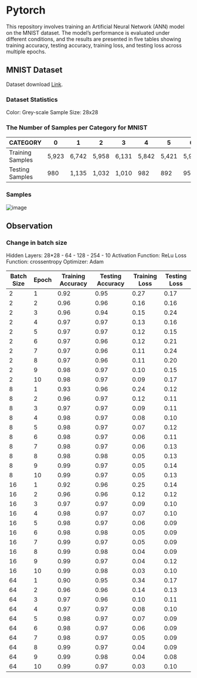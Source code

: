 # Pytorch

This repository involves training an Artificial Neural Network (ANN) model on the MNIST dataset. The model’s performance is evaluated under different conditions, and the results are presented in five tables showing training accuracy, testing accuracy, training loss, and testing loss across multiple epochs.

## MNIST Dataset
Dataset download [Link](https://drive.google.com/file/d/1eEKzfmEu6WKdRlohBQiqi3PhW_uIVJVP/view).

### Dataset Statistics 
Color: Grey-scale
Sample Size: 28x28

### The Number of Samples per Category for MNIST

| CATEGORY          | 0     | 1     | 2     | 3     | 4     | 5     | 6     | 7     | 8     | 9     | TOTAL  |
|------------------|------|------|------|------|------|------|------|------|------|------|--------|
| Training Samples | 5,923 | 6,742 | 5,958 | 6,131 | 5,842 | 5,421 | 5,918 | 6,265 | 5,851 | 5,949 | 60,000 |
| Testing Samples  | 980   | 1,135 | 1,032 | 1,010 | 982   | 892   | 958   | 1,028 | 974   | 1,009 | 10,000  |

### Samples

![image](https://github.com/user-attachments/assets/c51ebd68-f889-4de5-a3b4-dc055e242eeb)

## Observation

### Change in batch size

Hidden Layers: 28*28 - 64 - 128 - 254 - 10
Activation Function: ReLu
Loss Function: crossentropy
Optimizer: Adam

| Batch Size | Epoch | Training Accuracy | Testing Accuracy | Training Loss | Testing Loss |
|------------|-------|-------------------|------------------|---------------|--------------|
| 2          | 1     | 0.92              | 0.95             | 0.27          | 0.17         |
| 2          | 2     | 0.96              | 0.96             | 0.16          | 0.16         |
| 2          | 3     | 0.96              | 0.94             | 0.15          | 0.24         |
| 2          | 4     | 0.97              | 0.97             | 0.13          | 0.16         |
| 2          | 5     | 0.97              | 0.97             | 0.12          | 0.15         |
| 2          | 6     | 0.97              | 0.96             | 0.12          | 0.21         |
| 2          | 7     | 0.97              | 0.96             | 0.11          | 0.24         |
| 2          | 8     | 0.97              | 0.96             | 0.11          | 0.20         |
| 2          | 9     | 0.98              | 0.97             | 0.10          | 0.15         |
| 2          | 10    | 0.98              | 0.97             | 0.09          | 0.17         |
| 8          | 1     | 0.93              | 0.96             | 0.24          | 0.12         |
| 8          | 2     | 0.96              | 0.97             | 0.12          | 0.11         |
| 8          | 3     | 0.97              | 0.97             | 0.09          | 0.11         |
| 8          | 4     | 0.98              | 0.97             | 0.08          | 0.10         |
| 8          | 5     | 0.98              | 0.97             | 0.07          | 0.12         |
| 8          | 6     | 0.98              | 0.97             | 0.06          | 0.11         |
| 8          | 7     | 0.98              | 0.97             | 0.06          | 0.13         |
| 8          | 8     | 0.98              | 0.98             | 0.05          | 0.13         |
| 8          | 9     | 0.99              | 0.97             | 0.05          | 0.14         |
| 8          | 10    | 0.99              | 0.97             | 0.05          | 0.13         |
| 16         | 1     | 0.92              | 0.96             | 0.25          | 0.14         |
| 16         | 2     | 0.96              | 0.96             | 0.12          | 0.12         |
| 16         | 3     | 0.97              | 0.97             | 0.09          | 0.10         |
| 16         | 4     | 0.98              | 0.97             | 0.07          | 0.10         |
| 16         | 5     | 0.98              | 0.97             | 0.06          | 0.09         |
| 16         | 6     | 0.98              | 0.98             | 0.05          | 0.09         |
| 16         | 7     | 0.99              | 0.97             | 0.05          | 0.09         |
| 16         | 8     | 0.99              | 0.98             | 0.04          | 0.09         |
| 16         | 9     | 0.99              | 0.97             | 0.04          | 0.12         |
| 16         | 10    | 0.99              | 0.98             | 0.03          | 0.10         |
| 64         | 1     | 0.90              | 0.95             | 0.34          | 0.17         |
| 64         | 2     | 0.96              | 0.96             | 0.14          | 0.13         |
| 64         | 3     | 0.97              | 0.96             | 0.10          | 0.11         |
| 64         | 4     | 0.97              | 0.97             | 0.08          | 0.10         |
| 64         | 5     | 0.98              | 0.97             | 0.07          | 0.09         |
| 64         | 6     | 0.98              | 0.97             | 0.06          | 0.09         |
| 64         | 7     | 0.98              | 0.97             | 0.05          | 0.09         |
| 64         | 8     | 0.99              | 0.97             | 0.04          | 0.09         |
| 64         | 9     | 0.99              | 0.98             | 0.04          | 0.08         |
| 64         | 10    | 0.99              | 0.97             | 0.03          | 0.10         |



